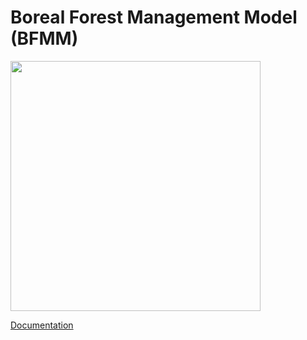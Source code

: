 # Boreal Forest Management Model (BFMM)

<img src="https://github.com/goujou/BFMM/blob/main/docs/source/_static/total_model_v2.png" width=400>

[Documentation](https://goujou.github.io/BFMM/)
